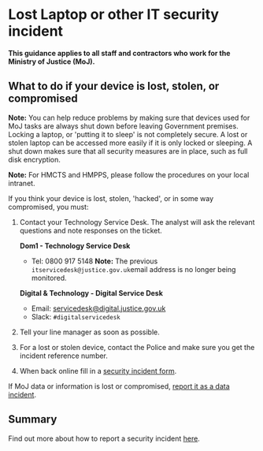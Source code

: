 # Lost Laptop or other IT security incident

**This guidance applies to all staff and contractors who work for the Ministry of Justice \(MoJ\).**

## What to do if your device is lost, stolen, or compromised

**Note:** You can help reduce problems by making sure that devices used for MoJ tasks are always shut down before leaving Government premises. Locking a laptop, or 'putting it to sleep' is not completely secure. A lost or stolen laptop can be accessed more easily if it is only locked or sleeping. A shut down makes sure that all security measures are in place, such as full disk encryption.

**Note:** For HMCTS and HMPPS, please follow the procedures on your local intranet.

If you think your device is lost, stolen, 'hacked', or in some way compromised, you must:

1.  Contact your Technology Service Desk. The analyst will ask the relevant questions and note responses on the ticket.

    **Dom1 - Technology Service Desk**

    -   Tel: 0800 917 5148
    **Note:** The previous `itservicedesk@justice.gov.uk`email address is no longer being monitored.



    **Digital & Technology - Digital Service Desk**

    -   Email: [servicedesk@digital.justice.gov.uk](mailto:servicedesk@digital.justice.gov.uk)
    -   Slack: `#digitalservicedesk`
2.  Tell your line manager as soon as possible.

3.  For a lost or stolen device, contact the Police and make sure you get the incident reference number.

4.  When back online fill in a [security incident form](https://intranet.justice.gov.uk/guidance/security/report-a-security-incident/).


If MoJ data or information is lost or compromised, [report it as a data incident](https://intranet.justice.gov.uk/guidance/security/report-a-security-incident/reporting-a-data-incident/).

## Summary

Find out more about how to report a security incident [here](https://intranet.justice.gov.uk/guidance/security/report-a-security-incident/).


